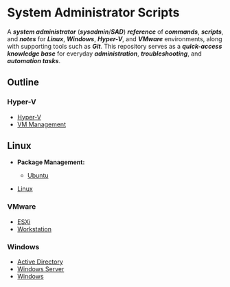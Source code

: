 # System Administrator Scripts

A **_system administrator_** (**_sysadmin_**/**_SAD_**) **_reference_** of **_commands_**, **_scripts_**, and **_notes_** for **_Linux_**, **_Windows_**, **_Hyper-V_**, and **_VMware_** environments, along with supporting tools such as **_Git_**. This repository serves as a **_quick-access knowledge base_** for everyday **_administration_**, **_troubleshooting_**, and **_automation tasks_**.

## Outline

### Hyper-V

-   [Hyper-V](Hyper-V/hyper-v.md)
-   [VM Management](Hyper-V/vm-management.ps1)

## Linux

-   **Package Management:**
    
    -   [Ubuntu](Linux/package-management/ubuntu.md)

-   [Linux](Linux/linux.md)

### VMware

-   [ESXi](VMware/esxi.md)
-   [Workstation](VMware/workstation.md)

### Windows

-   [Active Directory](Windows/active-directory.md)
-   [Windows Server](Windows/windows-server.md)
-   [Windows](Windows/windows.md)